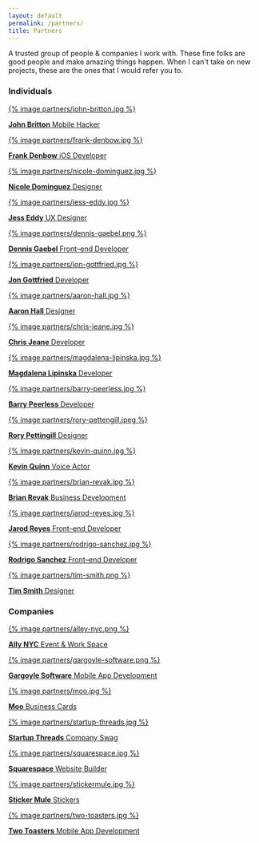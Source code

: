 ```yaml
---
layout: default
permalink: /partners/
title: Partners
---
```


<div id="partners">
  <div class="row">
    <div class="col-12">
      <p>A trusted group of people &amp; companies I work with. These fine folks are good people and make amazing things happen. When I can't take on new projects, these are the ones that I would refer you to.</p>
      <h3>Individuals</h3>
    </div><!--/col-->
  </div><!--/row-->

  <div class="row">
    <div class="col-3 thumbnail">
      <a href="https://twitter.com/johndbritton">
      {% image partners/john-britton.jpg %}
      <p class="caption"><strong>John Britton</strong> <span>Mobile Hacker</span></p>
      </a>
    </div><!--/col-->
    <div class="col-3 thumbnail">
      <a href="https://twitter.com/FrankDenbow">
      {% image partners/frank-denbow.jpg %}
      <p class="caption"><strong>Frank Denbow</strong> <span>iOS Developer</span></p>
      </a>
    </div><!--/col-->
    <div class="col-3 thumbnail">
      <a href="https://twitter.com/sodevious">
      {% image partners/nicole-dominguez.jpg %}
      <p class="caption"><strong>Nicole Dominguez</strong> <span>Designer</span></p>
      </a>
    </div><!--/col-->
    <div class="col-3 thumbnail">
      <a href="https://twitter.com/jesseddy/">
      {% image partners/jess-eddy.jpg %}
      <p class="caption"><strong>Jess Eddy</strong> <span>UX Designer</span></p>
      </a>
    </div><!--/col-->
    <div class="col-3 thumbnail">
      <a href="https://twitter.com/gryghostvisuals">
      {% image partners/dennis-gaebel.png %}
      <p class="caption"><strong>Dennis Gaebel</strong> <span>Front–end Developer</span></p>
      </a>
    </div><!--/col-->
    <div class="col-3 thumbnail">
      <a href="https://twitter.com/jonmarkgo">
      {% image partners/jon-gottfried.jpg %}
      <p class="caption"><strong>Jon Gottfried</strong> <span>Developer</span></p>
      </a>
    </div><!--/col-->
    <div class="col-3 thumbnail">
      <a href="https://twitter.com/llahnoraa">
      {% image partners/aaron-hall.jpg %}
      <p class="caption"><strong>Aaron Hall</strong> <span>Designer</span></p>
      </a>
    </div><!--/col-->
    <div class="col-3 thumbnail">
      <a href="https://twitter.com/chrisjeane">
      {% image partners/chris-jeane.jpg %}
      <p class="caption"><strong>Chris Jeane</strong> <span>Developer</span></p>
      </a>
    </div><!--/col-->
    <div class="col-3 thumbnail">
      <a href="https://twitter.com/lippenka">
      {% image partners/magdalena-lipinska.jpg %}
      <p class="caption"><strong>Magdalena Lipinska</strong> <span>Developer</span></p>
      </a>
    </div><!--/col-->
    <div class="col-3 thumbnail">
      <a href="https://twitter.com/barrypeerless">
      {% image partners/barry-peerless.jpg %}
      <p class="caption"><strong>Barry Peerless</strong> <span>Developer</span></p>
      </a>
    </div><!--/col-->
    <div class="col-3 thumbnail">
      <a href="https://twitter.com/rorypettingill">
      {% image partners/rory-pettengill.jpeg %}
      <p class="caption"><strong>Rory Pettingill</strong> <span>Designer</span></p>
      </a>
    </div><!--/col-->
    <div class="col-3 thumbnail">
      <a href="https://twitter.com/djkevinquinn">
      {% image partners/kevin-quinn.jpg %}
      <p class="caption"><strong>Kevin Quinn</strong> <span>Voice Actor</span></p>
      </a>
    </div><!--/col-->
    <div class="col-3 thumbnail">
      <a href="https://twitter.com/btrevak">
      {% image partners/brian-revak.jpg %}
      <p class="caption"><strong>Brian Revak</strong> <span>Business Development</span></p>
      </a>
    </div><!--/col-->
    <div class="col-3 thumbnail">
      <a href="https://twitter.com/jreyesdesign">
      {% image partners/jarod-reyes.jpg %}
      <p class="caption"><strong>Jarod Reyes</strong> <span>Front–end Developer</span></p>
      </a>
    </div><!--/col-->
    <div class="col-3 thumbnail">
      <a href="https://twitter.com/rodrigosanchez">
      {% image partners/rodrigo-sanchez.jpg %}
      <p class="caption"><strong>Rodrigo Sanchez</strong> <span>Front–end Developer</span></p>
      </a>
    </div><!--/col-->
    <div class="col-3 thumbnail">
      <a href="https://twitter.com/ttimsmith">
      {% image partners/tim-smith.png %}
      <p class="caption"><strong>Tim Smith</strong> <span>Designer</span></p>
      </a>
    </div><!--/col-->
  </div><!--/row-->

  <div class="row">
    <div class="col-12">
      <h3>Companies</h3>
    </div><!--/col-->
  </div><!--/row-->

  <div class="row">
    <div class="col-3 thumbnail">
      <a href="https://twitter.com/AlleyNYC">
      {% image partners/alley-nyc.png %}
      <p class="caption"><strong>Ally NYC</strong> <span>Event &amp; Work Space</span></p>
      </a>
    </div><!--/col-->
    <div class="col-3 thumbnail">
      <a href="http://www.gargoyle.co">
      {% image partners/gargoyle-software.png %}
      <p class="caption"><strong>Gargoyle Software</strong> <span>Mobile App Development</span></p>
      </a>
    </div><!--/col-->
    <div class="col-3 thumbnail">
      <a href="http://www.moo.com/share/j2tj75">
      {% image partners/moo.jpg %}
      <p class="caption"><strong>Moo</strong> <span>Business Cards</span></p>
      </a>
    </div><!--/col-->
    <div class="col-3 thumbnail">
      <a href="https://twitter.com/StartupThreads">
      {% image partners/startup-threads.jpg %}
      <p class="caption"><strong>Startup Threads</strong> <span>Company Swag</span></p>
      </a>
    </div><!--/col-->
    <div class="col-3 thumbnail">
      <a href="https://twitter.com/Squarespace">
      {% image partners/squarespace.jpg %}
      <p class="caption"><strong>Squarespace</strong> <span>Website Builder</span></p>
      </a>
    </div><!--/col-->
    <div class="col-3 thumbnail">
      <a href="http://www.stickermule.com/unlock?ref_id=6658329601">
      {% image partners/stickermule.jpg %}
      <p class="caption"><strong>Sticker Mule</strong> <span>Stickers</span></p>
      </a>
    </div><!--/col-->
    <div class="col-3 thumbnail">
      <a href="https://twitter.com/twotoasters">
      {% image partners/two-toasters.jpg %}
      <p class="caption"><strong>Two Toasters</strong> <span>Mobile App Development</span></p>
      </a>
    </div><!--/col-->
  </div><!--/row-->
</div><!--/partners-->
